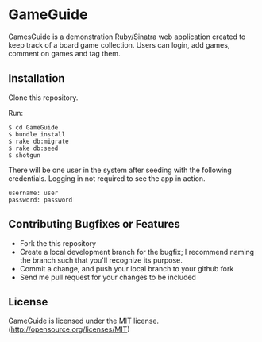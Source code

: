 # GameGuide

GamesGuide is a demonstration Ruby/Sinatra web application created to keep track of a board game collection. Users can login, add games, comment on games and tag them.

## Installation

Clone this repository.

Run:

```
$ cd GameGuide
$ bundle install
$ rake db:migrate 
$ rake db:seed 
$ shotgun
```

There will be one user in the system after seeding with the following credentials. Logging in not required to see the app in action.

```
username: user
password: password
```

## Contributing Bugfixes or Features

* Fork the this repository
* Create a local development branch for the bugfix; I recommend naming the branch such that you'll recognize its purpose.
* Commit a change, and push your local branch to your github fork
* Send me pull request for your changes to be included

## License

GameGuide is licensed under the MIT license. (http://opensource.org/licenses/MIT)